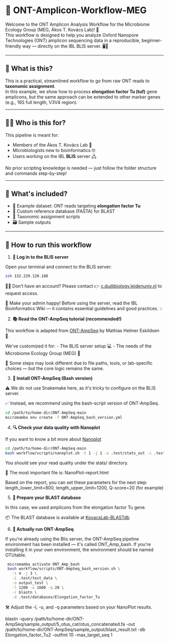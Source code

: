 # 🧬 ONT-Amplicon-Workflow-MEG

Welcome to the ONT Amplicon Analysis Workflow for the Microbiome Ecology Group (MEG, Ákos T. Kovács Lab)! 🎉  
This workflow is designed to help you analyze Oxford Nanopore Technologies (ONT) amplicon sequencing data in a reproducible, beginner-friendly way — directly on the IBL BLIS server. 🖥️🐧

---

## 🧪 What is this?

This is a practical, streamlined workflow to go from raw ONT reads to **taxonomic assignment**.  
In this example, we show how to process **elongation factor Tu (tuf)** gene amplicons, but the same approach can be extended to other marker genes (e.g., 16S full length, V3V4 region).

---

## 👩‍🔬 Who is this for?

This pipeline is meant for:
- Members of the Ákos T. Kovács Lab 🧫
- Microbiologists new to bioinformatics 🤓
- Users working on the IBL **BLIS** server 🖧

No prior scripting knowledge is needed — just follow the folder structure and commands step-by-step!

---

## 🧰 What's included?

- 📂 Example dataset: ONT reads targeting **elongation factor Tu**
- 🔧 Custom reference database (FASTA) for BLAST
- 🧾 Taxonomic assignment scripts
- 🗃️ Sample outputs

---

## 🚀 How to run this workflow

1. **🔐 Log in to the BLIS server**  

Open your terminal and connect to the BLIS server:

   ```bash
   ssh 132.229.120.188
   ```

🧑‍💻 Don’t have an account?
Please contact 👉 c.du@biology.leidenuniv.nl to request access.

📘 Make your admin happy!
Before using the server, read the IBL Bioinformatics Wiki — it contains essential guidelines and good practices. 💡


2. **📚 Read the ONT-AmpSeq tutorial (recommended!)**  

  This workflow is adapted from [ONT-AmpSeq](https://github.com/MathiasEskildsen/ONT-AmpSeq) by Mathias Helmer Eskildsen 🧠.

  We've customized it for:
        - The BLIS server setup 💻
        - The needs of the Microbiome Ecology Group (MEG) 🧬
  
  🔧 Some steps may look different due to file paths, tools, or lab-specific choices — but the core logic remains the same.


3. **🧰 Install ONT-AmpSeq (Bash version)**  

⚠️ We do not use Snakemake here, as it's tricky to configure on the BLIS server.

✅ Instead, we recommend using the bash-script version of ONT-AmpSeq.

   ```bash
   cd /path/to/home-dir/ONT-AmpSeq-main
   micromamba env create -f ONT-AmpSeq_bash_version.yml
   ```

4. **🔍 Check your data quality with Nanoplot**  

If you want to know a bit more about [Nanoplot](https://github.com/wdecoster/NanoPlot)

  ```bash
  cd /path/to/home-dir/ONT-AmpSeq-main
  bash workflow/scripts/nanoplot.sh -t 1 -j 1 -o .test/stats_out -i .test/test_data
   ```
  You should see your read quality under the stats/ directory.

  📄 The most important file is: NanoPlot-report.html

  Based on the report, you can set these parameters for the next step: length_lower_limit=800, length_upper_limit=1200, Q-score=20 (for example)


5. **🧬 Prepare your BLAST database**  

In this case, we used amplicons from the elongation factor Tu gene.

📦 The BLAST database is available at [KovacsLab-BLASTdb](https://github.com/Xinming9606/KovacsLab-BLASTdb
)


6. **🚀 Actually run ONT-AmpSeq**  

If you're already using the Blis server, the ONT-AmpSeq pipeline environment has been installed — it's called ONT_Amp_bash.
If you're installing it in your own environment, the environment should be named OTUtable.


 ```bash
  micromamba activate ONT_Amp_bash
  bash workflow/scripts/ONT-AmpSeq_bash_version.sh \
    -t 4 -j 3 \
    -i .test/test_data \
    -o output_test \
    -l 1200 -u 1600 -q 20 \
    -r blastn \
    -d .test/databases/Elongation_factor_Tu
  ```
  🛠 Adjust the -l, -u, and -q parameters based on your NanoPlot results.


  blastn -query /path/to/home-dir/ONT-AmpSeq/sample_output/5_otus_cat/otus_concatenated.fa -out /path/to/home-dir/ONT-AmpSeq/sample_output/blast_result.txt -db Elongation_factor_Tu2 -outfmt 10 -max_target_seq 1


